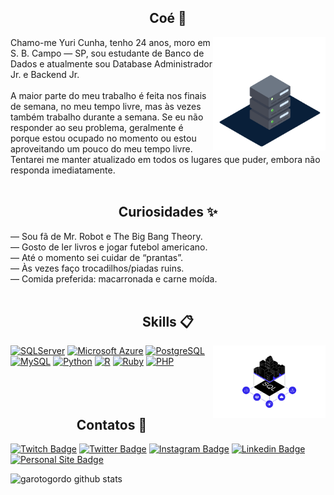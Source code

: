 
### <h2 align="center">Coé 👋</h2>

<img align="right" src="images/database1.gif" width="180"/>

Chamo-me Yuri Cunha, tenho 24 anos, moro em S. B. Campo — SP, sou estudante de Banco de Dados e atualmente sou Database Administrador Jr. e Backend Jr.<br><br>
A maior parte do meu trabalho é feita nos finais de semana, no meu tempo livre, mas às vezes também trabalho durante a semana. Se eu não responder ao seu problema, geralmente é porque estou ocupado no momento ou estou aproveitando um pouco do meu tempo livre. Tentarei me manter atualizado em todos os lugares que puder, embora não responda imediatamente.<br><br>

### <h2 align="center">Curiosidades ✨</h2>

— Sou fã de Mr. Robot e The Big Bang Theory.<br>
— Gosto de ler livros e jogar futebol americano.<br>
— Até o momento sei cuidar de “prantas”.<br>
— Às vezes faço trocadilhos/piadas ruins.<br>
— Comida preferida: macarronada e carne moída.<br><br>


### <h2 align="center">Skills 📋</h2>

<img align="right" src="images/database3.gif" width="180"/>

[![SQLServer](https://img.shields.io/badge/SQL%20Server-black?style=for-the-badge&logo=MicrosoftSQLServer&style=flat)](https://www.microsoft.com/en-us/sql-server/sql-server-2019)
[![Microsoft Azure](https://img.shields.io/badge/microsoftazure-blue?style=for-the-badge&logo=microsoftazure&style=flat)](https://azure.microsoft.com/pt-br/)
[![PostgreSQL](https://img.shields.io/badge/PostgreSQL-navy?style=for-the-badge&logo=PostgreSQL&style=flat)](https://www.postgresql.org/)
[![MySQL](https://img.shields.io/badge/MySQL-white?style=for-the-badge&logo=MySQL&style=plastic)](https://www.mysql.com/)
[![Python](https://img.shields.io/badge/Python-gold?style=for-the-badge&logo=python&style=plastic)](https://www.python.org/)
[![R](https://img.shields.io/badge/R-dimgrey?style=for-the-badge&logo=R&style=plastic)](https://www.r-project.org/)
[![Ruby](https://img.shields.io/badge/Ruby-red?style=for-the-badge&logo=R&style=plastic)](https://www.ruby-lang.org/pt/)
[![PHP](https://img.shields.io/badge/PHP-indigo?style=for-the-badge&logo=PHP&style=plastic)](https://www.php.net/)<br><br><br><br>


### <h2 align="center">Contatos 📧</h2>

[![Twitch Badge](https://img.shields.io/badge/@garot0gordo-2D425E?style=flat&labelColor=2D425E&logo=twitch&logoColor=white&link=https://twitch.com/garot0gordo)](https://twitch.com/garot0gordo)
[![Twitter Badge](https://img.shields.io/badge/@garotogord0-2D425E?style=flat&labelColor=2D425E&logo=twitter&logoColor=white&link=https://twitter.com/garotogord0)](https://twitter.com/garotogord0)
[![Instagram Badge](https://img.shields.io/badge/@garotogordo-2D425E?style=flat&labelColor=2D425E&logo=instagram&logoColor=white&link=https://instagram.com/garotogordo)](https://instagram.com/garotogordo)
[![Linkedin Badge](https://img.shields.io/badge/Yuri%20Cunha-2D425E?style=flat&logo=Linkedin&logoColor=white&link=https://www.linkedin.com/in/garotogordo/)](https://www.linkedin.com/in/ycdp/) 
[![Personal Site Badge](https://img.shields.io/badge/garotogordo-2D425E?style=flat&logo=garotogordo&logoColor=white)](https://garotogordo.github.io/garotogordo/) 

![garotogordo github stats](https://github-readme-stats.vercel.app/api?username=garotogordo&show_icons=true&theme=dracula&show_owner=true)




<!-- [![Discord Badge](https://img.shields.io/badge/Acesse%20minha%20comunidade%20no%20Discord-7289da?style=for-the-badge&logo=discord&logoColor=white&link=https://discord.gg/fNgjj2mU)](https://discord.gg/fNgjj2mU) --->
